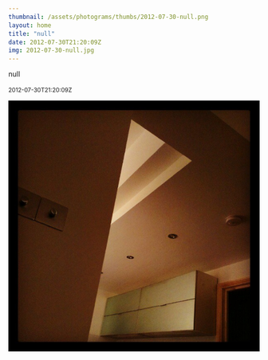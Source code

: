 ```yaml
---
thumbnail: /assets/photograms/thumbs/2012-07-30-null.png
layout: home
title: "null"
date: 2012-07-30T21:20:09Z
img: 2012-07-30-null.jpg
---
```


null

<small>2012-07-30T21:20:09Z</small>

![null](/assets/photograms/original/2012-07-30-null.jpg)
